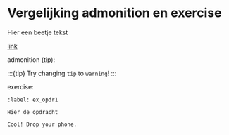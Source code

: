 # Vergelijking admonition en exercise

Hier een beetje tekst

[link](https://nos.nl)

admonition (tip): 

:::{tip}
Try changing `tip` to `warning`!
:::

exercise: 

```{exercise} Naam van de opdracht
:label: ex_opdr1

Hier de opdracht
```


```{experiment} My new experiment
Cool! Drop your phone.
```